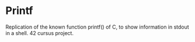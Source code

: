 # Printf
Replication of the known function printf() of C, to show information in stdout in a shell. 42 cursus project.
